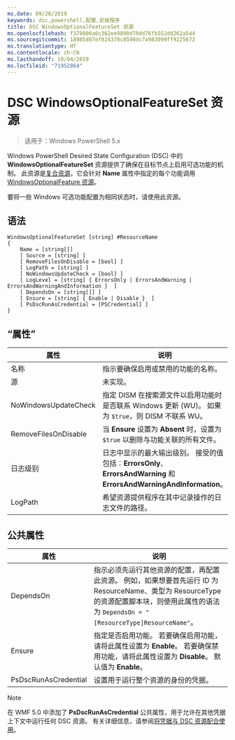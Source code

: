 ```yaml
---
ms.date: 09/20/2019
keywords: dsc,powershell,配置,安装程序
title: DSC WindowsOptionalFeatureSet 资源
ms.openlocfilehash: f378006a6c362ee9890d70dd76fb552dd262a544
ms.sourcegitcommit: 18985d07ef024378c8590dc7a983099ff9225672
ms.translationtype: HT
ms.contentlocale: zh-CN
ms.lasthandoff: 10/04/2019
ms.locfileid: "71952864"
---
```

# <a name="dsc-windowsoptionalfeatureset-resource"></a>DSC WindowsOptionalFeatureSet 资源

> 适用于：Windows PowerShell 5.x

Windows PowerShell Desired State Configuration (DSC) 中的 **WindowsOptionalFeatureSet** 资源提供了确保在目标节点上启用可选功能的机制。 此资源是[复合资源](../../../resources/authoringResourceComposite.md)，它会针对 **Name** 属性中指定的每个功能调用 [WindowsOptionalFeature 资源](windowsOptionalFeatureResource.md)。

要将一些 Windows 可选功能配置为相同状态时，请使用此资源。

## <a name="syntax"></a>语法

```Syntax
WindowsOptionalFeatureSet [string] #ResourceName
{
    Name = [string[]]
    [ Source = [string] ]
    [ RemoveFilesOnDisable = [bool] ]
    [ LogPath = [string] ]
    [ NoWindowsUpdateCheck = [bool] ]
    [ LogLevel = [string] { ErrorsOnly | ErrorsAndWarning | ErrorsAndWarningAndInformation }  ]
    [ DependsOn = [string[]] ]
    [ Ensure = [string] { Enable | Disable }  ]
    [ PsDscRunAsCredential = [PSCredential] ]
}
```

## <a name="properties"></a>“属性”

|属性 |说明 |
|---|---|
|名称 |指示要确保启用或禁用的功能的名称。 |
|源 |未实现。 |
|NoWindowsUpdateCheck |指定 DISM 在搜索源文件以启用功能时是否联系 Windows 更新 (WU)。 如果为 `$true`，则 DISM 不联系 WU。 |
|RemoveFilesOnDisable |当 **Ensure** 设置为 **Absent** 时，设置为 `$true` 以删除与功能关联的所有文件。 |
|日志级别 |日志中显示的最大输出级别。 接受的值包括：**ErrorsOnly**、**ErrorsAndWarning** 和 **ErrorsAndWarningAndInformation**。 |
|LogPath |希望资源提供程序在其中记录操作的日志文件的路径。 |

## <a name="common-properties"></a>公共属性

|属性 |说明 |
|---|---|
|DependsOn |指示必须先运行其他资源的配置，再配置此资源。 例如，如果想要首先运行 ID 为 ResourceName、类型为 ResourceType 的资源配置脚本块，则使用此属性的语法为 `DependsOn = "[ResourceType]ResourceName"`。 |
|Ensure |指定是否启用功能。 若要确保启用功能，请将此属性设置为 **Enable**。 若要确保禁用功能，请将此属性设置为 **Disable**。 默认值为 **Enable**。 |
|PsDscRunAsCredential |设置用于运行整个资源的身份的凭据。 |

> [!NOTE]
> 在 WMF 5.0 中添加了 **PsDscRunAsCredential** 公共属性，用于允许在其他凭据上下文中运行任何 DSC 资源。 有关详细信息，请参阅[将凭据与 DSC 资源配合使用](../../../configurations/runasuser.md)。